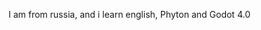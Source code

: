 I am from russia, and i learn english, Phyton and Godot 4.0 
<!---
7Di54/7Di54 is a ✨ special ✨ repository because its `README.md` (this file) appears on your GitHub profile.
You can click the Preview link to take a look at your changes.
--->
